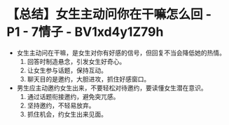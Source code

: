# 【总结】女生主动问你在干嘛怎么回 - P1 - 7情子 - BV1xd4y1Z79h

-   女生主动问在干嘛，是女生对你有好感的信号，但回复不当会降低她的热情。
    1.  回答时制造悬念，引发女生好奇心。
    2.  让女生参与话题，保持互动。
    3.  聊天目的是邀约，大胆进攻，抓住好感窗口。
-   男生应主动邀约女生出来，不要轻松对待邀约，要读懂女生潜在意识。
    1.  通过话题衔接邀约，避免突兀感。
    2.  坚持邀约，不轻易放弃。
    3.  抓住机会，约女生出来见面。